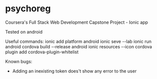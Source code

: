 # psychoreg

Coursera's Full Stack Web Development Capstone Project - Ionic app

Tested on android

Useful commands:
 ionic add platform android
 ionic seve --lab
 ionic run android
 cordova build --release android
 ionic resources --icon
 cordova plugin add cordova-plugin-whitelist

Known bugs:
 - Adding an inexisting token does't show any error to the user
